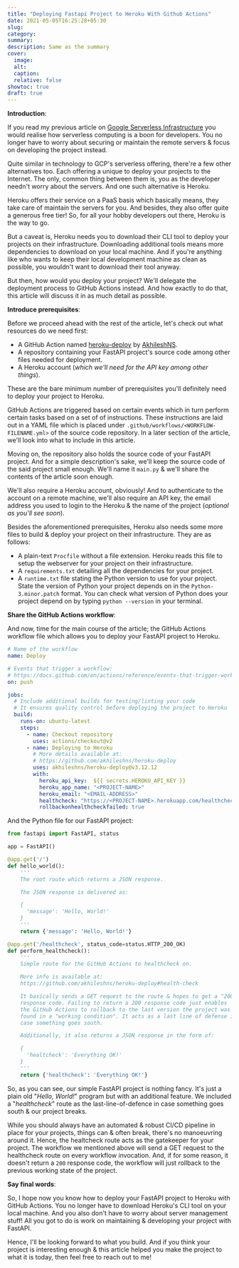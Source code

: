```yaml
---
title: "Deploying Fastapi Project to Heroku With Github Actions"
date: 2021-05-05T16:25:28+05:30
slug:
category:
summary:
description: Same as the summary
cover:
  image:
  alt:
  caption:
  relative: false
showtoc: true
draft: true
---
```


**Introduction**:

If you read my previous article on [Google Serverless Infrastructure](../details-of-google-serverless-computing/) you would realise how serverless computing is a boon for developers. You no longer have to worry about securing or maintain the remote servers & focus on developing the project instead.

Quite similar in technology to GCP's serverless offering, there're a few other alternatives too. Each offering a unique to deploy your projects to the Internet. The only, common thing between them is, you as the developer needn't worry about the servers. And one such alternative is Heroku.

Heroku offers their service on a PaaS basis which basically means, they take care of maintain the servers for you. And besides, they also offer quite a generous free tier! So, for all your hobby developers out there, Heroku is the way to go.

But a caveat is, Heroku needs you to download their CLI tool to deploy your projects on their infrastructure. Downloading additional tools means more dependencies to download on your local machine. And if you're anything like who wants to keep their local development machine as clean as possible, you wouldn't want to download their tool anyway.

But then, how would you deploy your project? We'll delegate the deployment process to GitHub Actions instead. And how exactly to do that, this article will discuss it in as much detail as possible.

__Introduce prerequisites__:

Before we proceed ahead with the rest of the article, let's check out what resources do we need first:

- A GitHub Action named [heroku-deploy](https://github.com/akhileshns/heroku-deploy) by [AkhileshNS](https://github.com/AkhileshNS).
- A repository containing your FastAPI project's source code among other files needed for deployment.
- A Heroku account (_which we'll need for the API key among other things_).

These are the bare minimum number of prerequisites you'll definitely need to deploy your project to Heroku.

GitHub Actions are triggered based on certain events which in turn perform certain tasks based on a set of of instructions. These instructions are laid out in a YAML file which is placed under `.github/workflows/<WORKFLOW-FILENAME.yml>` of the source code repository. In a later section of the article, we'll look into what to include in this article.

Moving on, the repository also holds the source code of your FastAPI project. And for a simple description's sake, we'll keep the source code of the said project small enough. We'll name it `main.py` & we'll share the contents of the article soon enough.

We'll also require a Heroku account, obviously! And to authenticate to the account on a remote machine, we'll also require an API key, the email address you used to login to the Heroku & the name of the project (_optional as you'll see soon_).

Besides the aforementioned prerequisites, Heroku also needs some more files to build & deploy your project on their infrastructure. They are as follows:

- A plain-text `Procfile` without a file extension. Heroku reads this file to setup the webserver for your project on their infrastructure.
- A `requirements.txt` detailing all the dependencies for your project.
- A `runtime.txt` file stating the Python version to use for your project. State the version of Python your project depends on in the `Python-3.minor.patch` format. You can check what version of Python does your project depend on by typing `python --version` in your terminal.

**Share the GitHub Actions workflow**:

And now, time for the main course of the article; the GitHub Actions workflow file which allows you to deploy your FastAPI project to Heroku.

```yml
# Name of the workflow
name: Deploy

# Events that trigger a workflow:
# https://docs.github.com/en/actions/reference/events-that-trigger-workflows
on: push

jobs:
  # Include additional builds for testing/linting your code
  # It ensures quality control before deploying the project to Heroku
  build:
    runs-on: ubuntu-latest
    steps:
      - name: Checkout repository
        uses: actions/checkout@v2
      - name: Deploying to Heroku
        # More details available at:
        # https://github.com/akhileshns/heroku-deploy
        uses: akhileshns/heroku-deploy@v3.12.12
        with:
          heroku_api_key:  ${{ secrets.HEROKU_API_KEY }}
          heroku_app_name: "<PROJECT-NAME>"
          heroku_email: "<EMAIL-ADDRESS>"
          healthcheck: "https://<PROJECT-NAME>.herokuapp.com/healthcheck"
          rollbackonhealthcheckfailed: true
```

And the Python file for our FastAPI project:

```python
from fastapi import FastAPI, status

app = FastAPI()

@app.get('/')
def hello_world():
    '''
    The root route which returns a JSON response.

    The JSON response is delivered as:

    {
      'message': 'Hello, World!'
    }
    '''
    return {'message': 'Hello, World!'}

@app.get('/healthcheck', status_code=status.HTTP_200_OK)
def perform_healthcheck():
    '''
    Simple route for the GitHub Actions to healthcheck on.

    More info is available at:
    https://github.com/akhileshns/heroku-deploy#health-check

    It basically sends a GET request to the route & hopes to get a "200"
    response code. Failing to return a 200 response code just enables
    the GitHub Actions to rollback to the last version the project was
    found in a "working condition". It acts as a last line of defense in
    case something goes south.

    Additionally, it also returns a JSON response in the form of:

    {
      'healtcheck': 'Everything OK!'
    }
    '''
    return {'healthcheck': 'Everything OK!'}
```

So, as you can see, our simple FastAPI project is nothing fancy. It's just a plain old "_Hello, World!_" program but with an additional feature. We included a "_healthcheck_" route as the last-line-of-defence in case something goes south & our project breaks.

While you should always have an automated & robust CI/CD pipeline in place for your projects, things can & often break, there's no manoeuvring around it. Hence, the healtcheck route acts as the gatekeeper for your project. The workflow we mentioned above will send a GET request to the healthcheck route on every workflow invocation. And, if for some reason, it doesn't return a `200` response code, the workflow will just rollback to the previous working state of the project.

**Say final words**:

So, I hope now you know how to deploy your FastAPI project to Heroku with GitHub Actions. You no longer have to download Heroku's CLI tool on your local machine. And you also don't have to worry about server management stuff! All you got to do is work on maintaining & developing your project with FastAPI.

Hence, I'll be looking forward to what you build. And if you think your project is interesting enough & this article helped you make the project to what it is today, then feel free to reach out to me!

